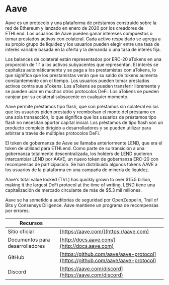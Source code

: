# Aave

Aave es un protocolo y una plataforma de préstamos construido sobre la red de Ethereum y lanzado en enero de 2020 por los creadores de ETHLend. Los usuarios de Aave pueden ganar intereses compuestos o tomar prestados activos con colateral. Cada activo respaldado se agrega a su propio grupo de liquidez y los usuarios pueden elegir entre una tasa de interés variable basada en la oferta y la demanda o una tasa de interés fija.

Los balances de colateral están representados por ERC-20 aTokens en una proporción de 1:1 a los activos subyacentes que representan. El interés se capitaliza automáticamente y se paga a los prestamistas con aTokens, lo que significa que los prestamistas verán que su saldo de tokens aumenta constantemente con el tiempo. Los usuarios pueden tomar prestados activos contra sus aTokens. Los aTokens se pueden transferir libremente y se pueden usar en muchos otros protocolos DeFi. Los aTokens se pueden canjear por su colateral subyacente en cualquier momento.

Aave permite préstamos tipo flash, que son préstamos sin colateral en los que los usuarios piden prestado y reembolsan el monto del préstamo en una sola transacción, lo que significa que los usuarios de préstamos tipo flash no necesitan aportar capital inicial. Los préstamos de tipo flash son un producto complejo dirigido a desarrolladores y se pueden utilizar para arbitrar a través de múltiples protocolos DeFi.

El token de gobernanza de Aave se llamaba anteriormente LEND, que era el token de utilidad para ETHLend. Como parte de su transición a una gobernanza totalmente descentralizada, los holders de LEND pudieron intercambiar LEND por AAVE, un nuevo token de gobernanza ERC-20 con recompensas de participación. Se han distribuido algunos tokens AAVE a los usuarios de la plataforma en una campaña de minería de liquidez.

Aave's total value locked (TVL) has quickly grown to over $15.5 billion, making it the largest DeFi protocol at the time of writing. LEND tiene una capitalización de mercado circulante de más de $5.3 mil millones.

Aave se ha sometido a auditorías de seguridad por OpenZeppelin, Trail of Bits y Consensys Diligence. Aave mantiene un programa de recompensas por errores.

| Recursos                        |                                                                                |
| ------------------------------- | ------------------------------------------------------------------------------ |
| Sitio oficial                   | [https://aave.com/](https://aave.com)                                          |
| Documentos para desarrolladores | [http://docs.aave.com/](http://docs.aave.com)                                  |
| GitHub                          | [https://github.com/aave/aave-protocol](https://github.com/aave/aave-protocol) |
| Discord                         | [https://aave.com/discord](https://aave.com/discord)                           |
